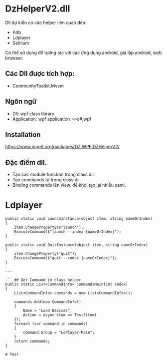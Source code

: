 # DzHelperV2.dll
Dll dự kiến có các helper liên quan đến:
- Adb
- Ldplayer
- Selnium

Có thể sử dụng để tương tác với các ứng dụng android, giả lập android, web browser.

## Các Dll được tích hợp:
- CommunityToolkit.Mvvm


## Ngôn ngữ
- Dll: wpf class library
- Application: wpf application >>c#,wpf

## Installation
https://www.nuget.org/packages/DZ.WPF.DZHelperV2/

## Đặc điểm dll.
- Tạo các module function trong class dll.
- Tạo commands từ trong class dll.
- Binding commands lên view. để khỏi tạo lại nhiều xaml.

# Ldplayer
``` ## Functions in class Helper
public static void LaunchInstance(object item, string nameOrIndex)
{
    item.ChangeProperty($"launch");
    ExecuteCommand($"launch --index {nameOrIndex}");
}

public static void QuitInstance(object item, string nameOrIndex)
{
    item.ChangeProperty("quit");
    ExecuteCommand($"quit --index {nameOrIndex}");
}

---

``` ## Get Command in class helper
public static List<CommandInfo> CommandsMain(int index)
{
    List<CommandInfo> commands = new List<CommandInfo>();

    commands.Add(new CommandInfo()
    {
        Name = "Load Devices",
        Action = async item => Test(item)
    });
    foreach (var command in commands)
    {
        command.Group = "LdPlayer-Main";
    }
    return commands;
}

# Test


